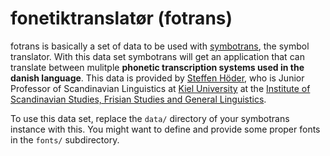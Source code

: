 fonetiktranslatør (fotrans)
===========================

fotrans is basically a set of data to be used with
[symbotrans](https://github.com/abelbabel/symbotrans), the symbol
translator. With this data set symbotrans will get an application
that can translate between mulitple **phonetic transcription systems
used in the danish language**. This data is provided by [Steffen
Höder](https://steffenhoeder.de), who is Junior Professor of
Scandinavian Linguistics at [Kiel University](https://www.uni-kiel.de)
at the [Institute of Scandinavian Studies, Frisian Studies and General
Linguistics](https://www.isfas.uni-kiel.de).

To use this data set, replace the `data/` directory of your symbotrans
instance with this. You might want to define and provide some proper
fonts in the `fonts/` subdirectory.

